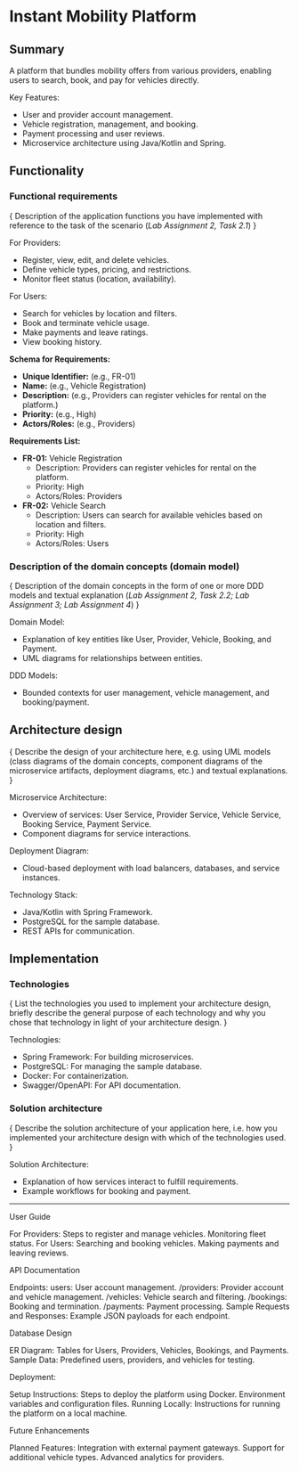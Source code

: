 # Instant Mobility Platform

## Summary

A platform that bundles mobility offers from various providers, enabling users to search, book, and pay for vehicles directly.

Key Features:

- User and provider account management.
- Vehicle registration, management, and booking.
- Payment processing and user reviews.
- Microservice architecture using Java/Kotlin and Spring.

## Functionality

### Functional requirements

{
Description of the application functions you have implemented with reference to the task of the scenario (_Lab Assignment 2, Task 2.1_)
}

For Providers:
- Register, view, edit, and delete vehicles.
- Define vehicle types, pricing, and restrictions.
- Monitor fleet status (location, availability).

For Users:
- Search for vehicles by location and filters.
- Book and terminate vehicle usage.
- Make payments and leave ratings.
- View booking history.


**Schema for Requirements:**
  - **Unique Identifier:** (e.g., FR-01)
  - **Name:** (e.g., Vehicle Registration)
  - **Description:** (e.g., Providers can register vehicles for rental on the platform.)
  - **Priority:** (e.g., High)
  - **Actors/Roles:** (e.g., Providers)

**Requirements List:**
  - **FR-01:** Vehicle Registration
    - Description: Providers can register vehicles for rental on the platform.
    - Priority: High
    - Actors/Roles: Providers
  - **FR-02:** Vehicle Search
    - Description: Users can search for available vehicles based on location and filters.
    - Priority: High
    - Actors/Roles: Users


### Description of the domain concepts (domain model)

{
Description of the domain concepts in the form of one or more DDD models and textual explanation (_Lab Assignment 2, Task 2.2; Lab Assignment 3; Lab Assignment 4_)
}

Domain Model:
- Explanation of key entities like User, Provider, Vehicle, Booking, and Payment.
- UML diagrams for relationships between entities.

DDD Models:
- Bounded contexts for user management, vehicle management, and booking/payment.

## Architecture design

{
Describe the design of your architecture here, e.g. using UML models (class diagrams of the domain concepts, component diagrams of the microservice artifacts, deployment diagrams, etc.) and textual explanations.
}

Microservice Architecture:
- Overview of services: User Service, Provider Service, Vehicle Service, Booking Service, Payment Service.
- Component diagrams for service interactions.

Deployment Diagram:
- Cloud-based deployment with load balancers, databases, and service instances.

Technology Stack:
- Java/Kotlin with Spring Framework.
- PostgreSQL for the sample database.
- REST APIs for communication.

## Implementation

### Technologies

{
List the technologies you used to implement your architecture design, briefly describe the general purpose of each technology and why you chose that technology in light of your architecture design.
}

Technologies:
- Spring Framework: For building microservices.
- PostgreSQL: For managing the sample database.
- Docker: For containerization.
- Swagger/OpenAPI: For API documentation.


### Solution architecture

{
Describe the solution architecture of your application here, i.e. how you implemented your architecture design with which of the technologies used.
}

Solution Architecture:
- Explanation of how services interact to fulfill requirements.
- Example workflows for booking and payment.

--------------------------------------------------------------------------------
User Guide

For Providers:
Steps to register and manage vehicles.
Monitoring fleet status.
For Users:
Searching and booking vehicles.
Making payments and leaving reviews.

API Documentation

Endpoints:
users: User account management.
/providers: Provider account and vehicle management.
/vehicles: Vehicle search and filtering.
/bookings: Booking and termination.
/payments: Payment processing.
Sample Requests and Responses:
Example JSON payloads for each endpoint.

Database Design

ER Diagram:
Tables for Users, Providers, Vehicles, Bookings, and Payments.
Sample Data:
Predefined users, providers, and vehicles for testing.

Deployment:

Setup Instructions:
Steps to deploy the platform using Docker.
Environment variables and configuration files.
Running Locally:
Instructions for running the platform on a local machine.

Future Enhancements

Planned Features:
Integration with external payment gateways.
Support for additional vehicle types.
Advanced analytics for providers.